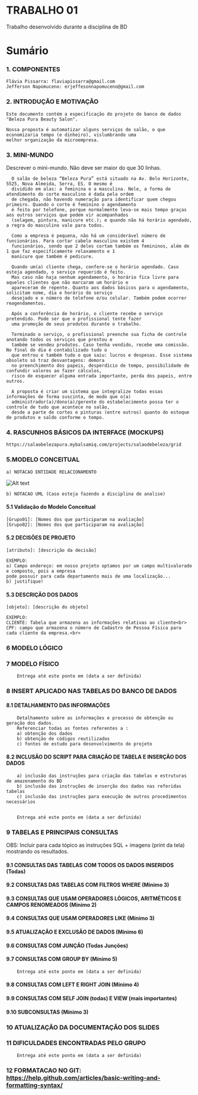 # TRABALHO 01
Trabalho desenvolvido durante a disciplina de BD

# Sumário

### 1. COMPONENTES <br>
	
	Flávia Pissarra: flaviapissarra@gmail.com
	Jefferson Napomuceno: erjeffesonnapomuceno@gmail.com

### 2. INTRODUÇÃO E MOTIVAÇÃO <br>
	
	Este documento contém a especificação do projeto do banco de dados "Beleza Pura Beauty Salon".
	
	Nossa proposta é automatizar alguns serviços do salão, o que economizaria tempo (e dinheiro), vislumbrando uma
	melhor organização da microempresa.

### 3. MINI-MUNDO <br>
Descrever o mini-mundo. Não deve ser maior do que 30 linhas. <br>

	  O salão de beleza “Beleza Pura” está situado na Av. Belo Horizonte, 5525, Nova Almeida, Serra, ES. O mesmo é
	  dividido em alas: a feminina e a masculina. Nele, a forma de atendimento do corte masculino é dada pela ordem
	  de chegada, não havendo numeração para identificar quem chegou primeiro. Quando o corte é feminino o agendamento
	  é feito por telefone, porque normalmente leva-se mais tempo graças aos outros serviços que podem vir acompanhados
	  (selagem, pintura, manicure etc.); e quando não há horário agendado, a regra do masculino vale para todos.

	  Como a empresa é pequena, não há um considerável número de funcionários. Para cortar cabelo masculino existem 4
	  funcionários, sendo que 2 deles cortam também os femininos, além de 1 que faz especificamente relaxamento e 1
	  manicure que também é pedicure.
	
	  Quando um(a) cliente chega, confere-se o horário agendado. Caso esteja agendado, o serviço requerido é feito.
	  Mas caso não haja nenhum agendamento, o horário fica livre para aqueles clientes que não marcaram um horário e
	  apareceram de repente. Quanto aos dados básicos para o agendamento, solicitam nome, dia e horário do serviço
	  desejado e o número de telefone e/ou celular. Também podem ocorrer reagendamentos.
	
	  Após a conferência de horário, o cliente recebe o serviço pretendido. Pode ser que o profissional tente fazer
	  uma promoção de seus produtos durante o trabalho.
	
	  Terminado o serviço, o profissional preenche sua ficha de controle anotando todos os serviços que prestou e
	  também se vendeu produtos. Caso tenha vendido, recebe uma comissão. No final do dia é contabilizado tudo o
	  que entrou e também tudo o que saiu: lucros e despesas. Esse sistema obsoleto só traz desvantagens: demora
	  no preenchimento dos papeis, desperdício de tempo, possibilidade de confundir valores ao fazer cálculos, 
	  risco de esquecer alguma entrada importante, perda dos papeis, entre outros.
	  
	  A proposta é criar um sistema que integralize todas essas informações de forma suscinta, de modo que o(a)
	  administrador(a)/dono(a)/gerente do estabelecimento possa ter o controle de tudo que acontece no salão,
	  desde a parte de cortes e pinturas (entre outros) quanto do estoque de produtos e saldo conforme o tempo.

### 4. RASCUNHOS BÁSICOS DA INTERFACE (MOCKUPS)<br>

	https://salaobelezapura.mybalsamiq.com/projects/salaodebeleza/grid

### 5.MODELO CONCEITUAL<br>
    a) NOTACAO ENTIDADE RELACIONAMENTO
![Alt text](https://github.com/discipbd1/trab01/blob/master/sample_MC.png?raw=true "Modelo Conceitual")
    
    b) NOTACAO UML (Caso esteja fazendo a disciplina de analise)

#### 5.1 Validação do Modelo Conceitual
    [Grupo01]: [Nomes dos que participaram na avaliação]
    [Grupo02]: [Nomes dos que participaram na avaliação]

#### 5.2 DECISÕES DE PROJETO
    [atributo]: [descrição da decisão]
    
    EXEMPLO:
    a) Campo endereço: em nosso projeto optamos por um campo multivalorado e composto, pois a empresa 
    pode possuir para cada departamento mais de uma localização... 
    b) justifique!

#### 5.3 DESCRIÇÃO DOS DADOS 
    [objeto]: [descrição do objeto]
    
    EXEMPLO:
    CLIENTE: Tabela que armazena as informações relativas ao cliente<br>
    CPF: campo que armazena o número de Cadastro de Pessoa Física para cada cliente da empresa.<br>


### 6	MODELO LÓGICO<br>
### 7	MODELO FÍSICO<br>

        Entrega até este ponto em (data a ser definida)
        
 
### 8	INSERT APLICADO NAS TABELAS DO BANCO DE DADOS<br>
#### 8.1 DETALHAMENTO DAS INFORMAÇÕES
        Detalhamento sobre as informações e processo de obtenção ou geração dos dados.
        Referenciar todas as fontes referentes a :
        a) obtenção dos dados
        b) obtenção de códigos reutilizados
        c) fontes de estudo para desenvolvimento do projeto
        
#### 8.2 INCLUSÃO DO SCRIPT PARA CRIAÇÃO DE TABELA E INSERÇÃO DOS DADOS
        a) inclusão das instruções para criação das tabelas e estruturas de amazenamento do BD
        b) inclusão das instruções de inserção dos dados nas referidas tabelas
        c) inclusão das instruções para execução de outros procedimentos necessários


        Entrega até este ponto em (data a ser definida)
        
### 9	TABELAS E PRINCIPAIS CONSULTAS<br>
OBS: Incluir para cada tópico as instruções SQL + imagens (print da tela) mostrando os resultados.<br>
#### 9.1	CONSULTAS DAS TABELAS COM TODOS OS DADOS INSERIDOS (Todas) <br>
#### 9.2	CONSULTAS DAS TABELAS COM FILTROS WHERE (Mínimo 3) <br>
#### 9.3	CONSULTAS QUE USAM OPERADORES LÓGICOS, ARITMÉTICOS E CAMPOS RENOMEADOS (Mínimo 2)<br>
#### 9.4	CONSULTAS QUE USAM OPERADORES LIKE (Mínimo 3)  <br>
#### 9.5	ATUALIZAÇÃO E EXCLUSÃO DE DADOS (Mínimo 6)<br>
#### 9.6	CONSULTAS COM JUNÇÃO (Todas Junções)<br>
#### 9.7	CONSULTAS COM GROUP BY (Mínimo 5)<br>
        Entrega até este ponto em (data a ser definida)
        
#### 9.8	CONSULTAS COM LEFT E RIGHT JOIN (Mínimo 4) <br>
#### 9.9	CONSULTAS COM SELF JOIN (todas) E VIEW (mais importantes) <br>
#### 9.10	SUBCONSULTAS (Mínimo 3) <br>
### 10	ATUALIZAÇÃO DA DOCUMENTAÇÃO DOS SLIDES<br>
### 11	DIFICULDADES ENCONTRADAS PELO GRUPO<br>

        Entrega até este ponto em (data a ser definida)
        
### 12  FORMATACAO NO GIT: https://help.github.com/articles/basic-writing-and-formatting-syntax/
